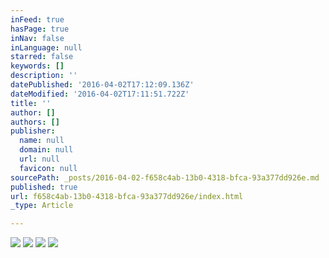 ```yaml
---
inFeed: true
hasPage: true
inNav: false
inLanguage: null
starred: false
keywords: []
description: ''
datePublished: '2016-04-02T17:12:09.136Z'
dateModified: '2016-04-02T17:11:51.722Z'
title: ''
author: []
authors: []
publisher:
  name: null
  domain: null
  url: null
  favicon: null
sourcePath: _posts/2016-04-02-f658c4ab-13b0-4318-bfca-93a377dd926e.md
published: true
url: f658c4ab-13b0-4318-bfca-93a377dd926e/index.html
_type: Article

---
```

![](https://the-grid-user-content.s3-us-west-2.amazonaws.com/5b622dcf-7294-4750-a7f5-649a44e91e9e.jpg)
![](https://the-grid-user-content.s3-us-west-2.amazonaws.com/f7582175-b075-4ff6-ba31-2b1663df11c0.jpg)
![](https://the-grid-user-content.s3-us-west-2.amazonaws.com/209589fe-df47-4e0f-af9b-f612cb20583f.jpg)
![](https://the-grid-user-content.s3-us-west-2.amazonaws.com/711ae09c-a19e-486d-adc6-a6c56664ba40.jpg)